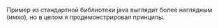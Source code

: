 Пример из стандартной библиотеки java выглядит более наглядным (имхо), но в целом я продемонстрировал принципы.
